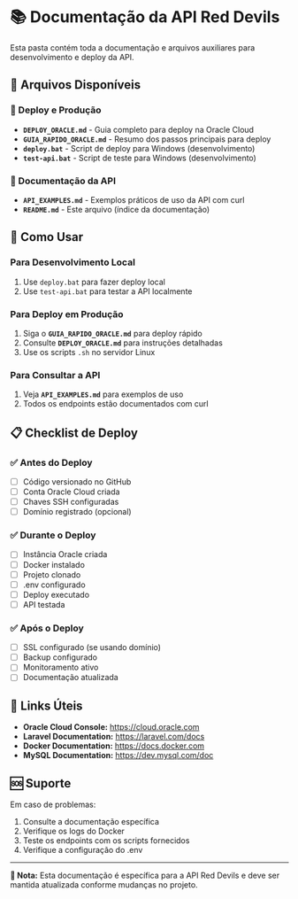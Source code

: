 # 📚 Documentação da API Red Devils

Esta pasta contém toda a documentação e arquivos auxiliares para desenvolvimento e deploy da API.

## 📁 Arquivos Disponíveis

### 🚀 Deploy e Produção
- **`DEPLOY_ORACLE.md`** - Guia completo para deploy na Oracle Cloud
- **`GUIA_RAPIDO_ORACLE.md`** - Resumo dos passos principais para deploy
- **`deploy.bat`** - Script de deploy para Windows (desenvolvimento)
- **`test-api.bat`** - Script de teste para Windows (desenvolvimento)

### 📖 Documentação da API
- **`API_EXAMPLES.md`** - Exemplos práticos de uso da API com curl
- **`README.md`** - Este arquivo (índice da documentação)

## 🎯 Como Usar

### Para Desenvolvimento Local
1. Use `deploy.bat` para fazer deploy local
2. Use `test-api.bat` para testar a API localmente

### Para Deploy em Produção
1. Siga o **`GUIA_RAPIDO_ORACLE.md`** para deploy rápido
2. Consulte **`DEPLOY_ORACLE.md`** para instruções detalhadas
3. Use os scripts `.sh` no servidor Linux

### Para Consultar a API
1. Veja **`API_EXAMPLES.md`** para exemplos de uso
2. Todos os endpoints estão documentados com curl

## 📋 Checklist de Deploy

### ✅ Antes do Deploy
- [ ] Código versionado no GitHub
- [ ] Conta Oracle Cloud criada
- [ ] Chaves SSH configuradas
- [ ] Domínio registrado (opcional)

### ✅ Durante o Deploy
- [ ] Instância Oracle criada
- [ ] Docker instalado
- [ ] Projeto clonado
- [ ] .env configurado
- [ ] Deploy executado
- [ ] API testada

### ✅ Após o Deploy
- [ ] SSL configurado (se usando domínio)
- [ ] Backup configurado
- [ ] Monitoramento ativo
- [ ] Documentação atualizada

## 🔗 Links Úteis

- **Oracle Cloud Console:** https://cloud.oracle.com
- **Laravel Documentation:** https://laravel.com/docs
- **Docker Documentation:** https://docs.docker.com
- **MySQL Documentation:** https://dev.mysql.com/doc

## 🆘 Suporte

Em caso de problemas:
1. Consulte a documentação específica
2. Verifique os logs do Docker
3. Teste os endpoints com os scripts fornecidos
4. Verifique a configuração do .env

---

**📝 Nota:** Esta documentação é específica para a API Red Devils e deve ser mantida atualizada conforme mudanças no projeto.
